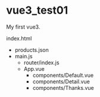 # vue3_test01
My first vue3.

index.html
- products.json
- main.js
  - router/index.js
  - App.vue
    - components/Default.vue
    - components/Detail.vue
    - components/Thanks.vue
